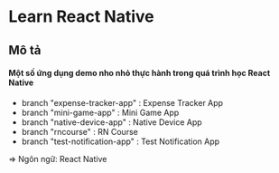 # Learn React Native
## Mô tả
#### Một số ứng dụng demo nho nhỏ thực hành trong quá trình học React Native
* branch "expense-tracker-app" : Expense Tracker App
* branch "mini-game-app" : Mini Game App
* branch "native-device-app" : Native Device App
* branch "rncourse" : RN Course 
* branch "test-notification-app" : Test Notification App
  

=> Ngôn ngữ: React Native 
